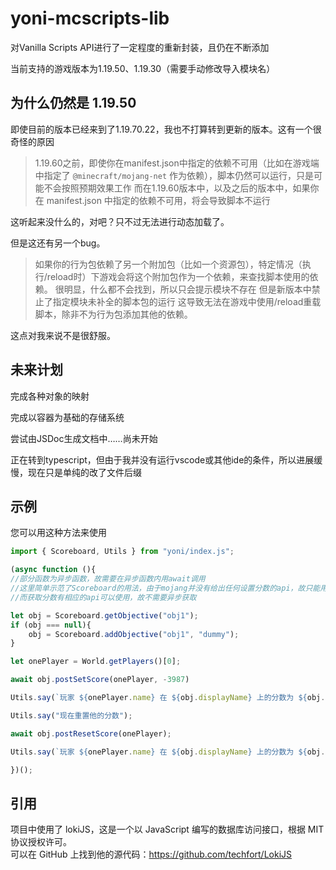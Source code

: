 # yoni-mcscripts-lib

对Vanilla Scripts API进行了一定程度的重新封装，且仍在不断添加

当前支持的游戏版本为1.19.50、1.19.30（需要手动修改导入模块名）

## 为什么仍然是 1.19.50

即使目前的版本已经来到了1.19.70.22，我也不打算转到更新的版本。这有一个很奇怪的原因

> 1.19.60之前，即使你在manifest.json中指定的依赖不可用（比如在游戏端中指定了 `@minecraft/mojang-net` 作为依赖），脚本仍然可以运行，只是可能不会按照预期效果工作
> 而在1.19.60版本中，以及之后的版本中，如果你在 manifest.json 中指定的依赖不可用，将会导致脚本不运行

这听起来没什么的，对吧？只不过无法进行动态加载了。

但是这还有另一个bug。

> 如果你的行为包依赖了另一个附加包（比如一个资源包），特定情况（执行/reload时）下游戏会将这个附加包作为一个依赖，来查找脚本使用的依赖。
> 很明显，什么都不会找到，所以只会提示模块不存在
> 但是新版本中禁止了指定模块未补全的脚本包的运行
> 这导致无法在游戏中使用/reload重载脚本，除非不为行为包添加其他的依赖。

这点对我来说不是很舒服。

## 未来计划

完成各种对象的映射

完成以容器为基础的存储系统

尝试由JSDoc生成文档中……尚未开始

正在转到typescript，但由于我并没有运行vscode或其他ide的条件，所以进展缓慢，现在只是单纯的改了文件后缀

## 示例

您可以用这种方法来使用
```js
import { Scoreboard, Utils } from "yoni/index.js";

(async function (){
//部分函数为异步函数，故需要在异步函数内用await调用
//这里简单示范了Scoreboard的用法，由于mojang并没有给出任何设置分数的api，故只能用命令完成分数的设置。
//而获取分数有相应的api可以使用，故不需要异步获取

let obj = Scoreboard.getObjective("obj1");
if (obj === null){
    obj = Scoreboard.addObjective("obj1", "dummy");
}

let onePlayer = World.getPlayers()[0];

await obj.postSetScore(onePlayer, -3987)

Utils.say(`玩家 ${onePlayer.name} 在 ${obj.displayName} 上的分数为 ${obj.getScore(onePlayer)}`); //分数为 -3987

Utils.say("现在重置他的分数");

await obj.postResetScore(onePlayer);

Utils.say(`玩家 ${onePlayer.name} 在 ${obj.displayName} 上的分数为 ${obj.getScore(onePlayer)}`); //分数为 undefined

})();

```

## 引用

项目中使用了 lokiJS，这是一个以 JavaScript 编写的数据库访问接口，根据 MIT 协议授权许可。  
可以在 GitHub 上找到他的源代码：<https://github.com/techfort/LokiJS>
